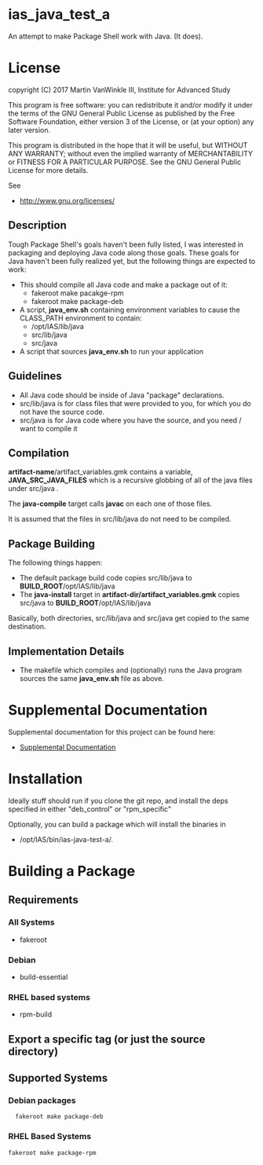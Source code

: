 # ias_java_test_a

An attempt to make Package Shell work with Java.  (It does).

# License

copyright (C) 2017 Martin VanWinkle III, Institute for Advanced Study

This program is free software: you can redistribute it and/or modify
it under the terms of the GNU General Public License as published by
the Free Software Foundation, either version 3 of the License, or
(at your option) any later version.

This program is distributed in the hope that it will be useful,
but WITHOUT ANY WARRANTY; without even the implied warranty of
MERCHANTABILITY or FITNESS FOR A PARTICULAR PURPOSE.  See the
GNU General Public License for more details.

See 

* http://www.gnu.org/licenses/

## Description

Tough Package Shell's goals haven't been fully listed, I was interested in
packaging and deploying Java code along those goals.  These goals for Java
haven't been fully realized yet, but the following things are expected to work:

* This should compile all Java code and make a package out of it:
	* fakeroot make pacakge-rpm
	* fakeroot make package-deb
* A script, **java_env.sh** containing environment variables to cause the CLASS_PATH
environment to contain:
	* /opt/IAS/lib/java
	* src/lib/java
	* src/java
* A script that sources **java_env.sh** to run your application

## Guidelines

* All Java code should be inside of Java "package" declarations.
* src/lib/java is for class files that were provided to you, for which you do
not have the source code.
* src/java is for Java code where you have the source, and you need / want to
compile it

## Compilation

__artifact-name__/artifact_variables.gmk contains a variable, **JAVA_SRC_JAVA_FILES**
which is a recursive globbing of all of the java files under src/java .

The **java-compile** target calls **javac** on each one of those files.

It is assumed that the files in src/lib/java do not need to be compiled.

## Package Building

The following things happen:

* The default package build code copies src/lib/java to **BUILD_ROOT**/opt/IAS/lib/java
* The **java-install** target in **artifact-dir/artifact_variables.gmk** copies
src/java to **BUILD_ROOT**/opt/IAS/lib/java

Basically, both directories, src/lib/java and src/java get copied to the same destination.

## Implementation Details

* The makefile which compiles and (optionally) runs the Java program sources
the same **java_env.sh** file as above. 

# Supplemental Documentation

Supplemental documentation for this project can be found here:

* [Supplemental Documentation](./doc/index.md)

# Installation

Ideally stuff should run if you clone the git repo, and install the deps specified
in either "deb_control" or "rpm_specific"

Optionally, you can build a package which will install the binaries in

* /opt/IAS/bin/ias-java-test-a/.

# Building a Package

## Requirements

### All Systems

* fakeroot

### Debian

* build-essential

### RHEL based systems

* rpm-build

## Export a specific tag (or just the source directory)

## Supported Systems

### Debian packages

```
  fakeroot make package-deb
```

### RHEL Based Systems

```
fakeroot make package-rpm
```

